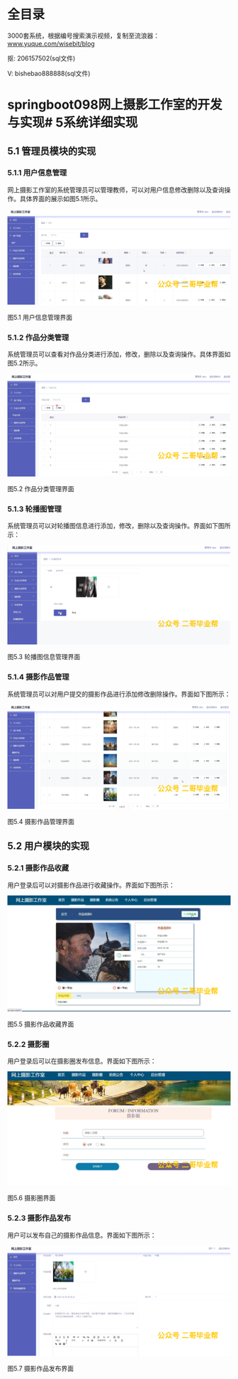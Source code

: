 # 全目录

3000套系统，根据编号搜索演示视频，复制至流浪器：www.yuque.com/wisebit/blog


<p>抠: 206157502(sql文件)</p>
<p>V: bishebao888888(sql文件)</p>


# springboot098网上摄影工作室的开发与实现# 5系统详细实现
## 5.1 管理员模块的实现
### 5.1.1 用户信息管理
网上摄影工作室的系统管理员可以管理教师，可以对用户信息修改删除以及查询操作。具体界面的展示如图5.1所示。

![](/md/blog.009.png)

图5.1 用户信息管理界面
### 5.1.2 作品分类管理
系统管理员可以查看对作品分类进行添加，修改，删除以及查询操作。具体界面如图5.2所示。

![](/md/blog.010.png)

图5.2 作品分类管理界面
### 5.1.3 轮播图管理
系统管理员可以对轮播图信息进行添加，修改，删除以及查询操作。界面如下图所示：

![](/md/blog.011.png)

图5.3 轮播图信息管理界面
### 5.1.4 摄影作品管理
系统管理员可以对用户提交的摄影作品进行添加修改删除操作。界面如下图所示：

![](/md/blog.012.png)

图5.4 摄影作品管理界面

## 5.2 用户模块的实现
### 5.2.1 摄影作品收藏
用户登录后可以对摄影作品进行收藏操作。界面如下图所示：

![](/md/blog.013.png)

图5.5 摄影作品收藏界面
### 5.2.2 摄影圈
用户登录后可以在摄影圈发布信息。界面如下图所示：

![](/md/blog.014.png)

图5.6 摄影圈界面
### 5.2.3 摄影作品发布
用户可以发布自己的摄影作品信息。界面如下图所示：


![](/md/blog.015.png)

图5.7 摄影作品发布界面













